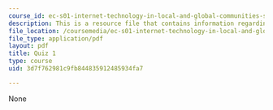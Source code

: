 ```yaml
---
course_id: ec-s01-internet-technology-in-local-and-global-communities-spring-2005-summer-2005
description: This is a resource file that contains information regarding quiz 1.
file_location: /coursemedia/ec-s01-internet-technology-in-local-and-global-communities-spring-2005-summer-2005/3d7f762981c9fb844835912485934fa7_MITEC_S01S05_quiz_1.pdf
file_type: application/pdf
layout: pdf
title: Quiz 1
type: course
uid: 3d7f762981c9fb844835912485934fa7

---
```

None